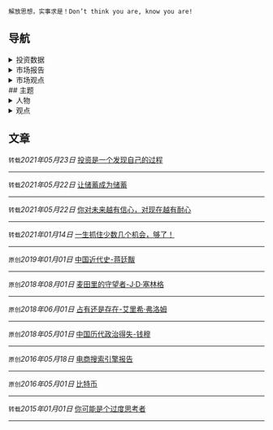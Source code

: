 ```
解放思想，实事求是！Don’t think you are, know you are!
```

## 导航

<details>
  <summary>投资数据</summary>
  <ul>
    <li><a href="https://tradingeconomics.com/" target="_blank">全球经济</a></li>
    <li><a href="https://8marketcap.com/" target="_blank">全球资产排名</a></li>
    <li><a href="http://114.115.232.154:8080/" target="_blank">中国宏观杠杆率</a></li>
  </ul>
</details>

<details>
  <summary>市场报告</summary>
  <ul>
    <li><a href="http://www.pbc.gov.cn/rmyh/106866/index.html" target="_blank">中国人民银行</a></li>
  </ul>
</details>

<details>
  <summary>市场观点</summary>
  <ul>
    <li><a href="https://wisburg.com/" target="_blank">智堡</a></li>
    <li><a href="http://www.1think.com.cn" target="_blank">智库</a></li>
    <li><a href="http://www.50forum.org.cn/home/article/index/category/zhuanjia.html" target="_blank">50人论坛</a></li>
  </ul>
</details>
## 主题
<details>
  <summary>人物</summary>
  <ul>
    <li><a href="https://keylin.github.io/2021/查理·芒格演讲.html" >查理·芒格：一生抓住少数几个机会，够了！</a></li>
    <li><a href="https://keylin.github.io/2021/美团王兴演讲.html" >王兴：你对未来越有信心，对现在越有耐心</a></li>
    <li><a href="https://keylin.github.io/2021/李录分享.html" >李录：投资是一个发现自己的过程</a></li>
  </ul>
</details>
<details>
  <summary>观点</summary>
  <ul>
    <li><a href="https://keylin.github.io/2021/让储蓄成为储蓄.html" >比特币：让储蓄成为储蓄</a></li>
  </ul>
</details>


## 文章
`转载`*2021年05月23日* [投资是一个发现自己的过程](/2021/李录分享.md)

-----
`转载`*2021年05月22日* [让储蓄成为储蓄](/2021/让储蓄成为储蓄.md)

-----

`转载`*2021年05月22日* [你对未来越有信心，对现在越有耐心](/2021/美团王兴演讲.md)

------

`转载`*2021年01月14日* [一生抓住少数几个机会，够了！](/2021/查理·芒格演讲.md)

-----

`原创`*2019年01月01日* [中国近代史-蒋廷黻](/2019/中国近代史.md)

-----

`原创`*2018年08月01日* [麦田里的守望者-J·D·塞林格](/2018/麦田里的守望者.md)

-----

`原创`*2018年06月01日* [占有还是存在-艾里希·弗洛姆](/2018/占有还是存在.md)

-----

`原创`*2018年05月01日* [中国历代政治得失-钱穆](/2018/中国历代政治得失.md)

-----

`原创`*2016年05月18日* [电商搜索引擎报告](/2016/电商搜索引擎报告.md)

------

`原创`*2016年05月01日* [比特币](/2016/比特币.md)

------

`转载`*2015年01月01日* [你可能是个过度思考者](/2015/过度思考.md)

------

